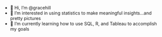- 👋 Hi, I’m @gracehill
- 👀 I’m interested in using statistics to make meaningful insights...and pretty pictures 
- 🌱 I’m currently learning how to use SQL, R, and Tableau to accomplish my goals 
